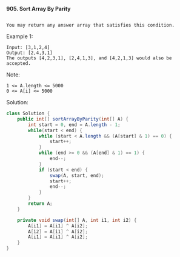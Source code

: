 **905. Sort Array By Parity**
```Given an array A of non-negative integers, return an array consisting of all the even elements of A, followed by all the odd elements of A.

You may return any answer array that satisfies this condition.

```
Example 1:
```
Input: [3,1,2,4]
Output: [2,4,3,1]
The outputs [4,2,3,1], [2,4,1,3], and [4,2,1,3] would also be accepted.
```
Note:
```
1 <= A.length <= 5000
0 <= A[i] <= 5000
```

Solution:
```java
class Solution {
    public int[] sortArrayByParity(int[] A) {
        int start = 0, end = A.length - 1;
        while(start < end) {
            while (start < A.length && (A[start] & 1) == 0) {
                start++;
            }
            while (end >= 0 && (A[end] & 1) == 1) {
                end--;
            }
            if (start < end) {
                swap(A, start, end);
                start++;
                end--;
            }
        }
        return A;
    }

    private void swap(int[] A, int i1, int i2) {
        A[i1] = A[i1] ^ A[i2];
        A[i2] = A[i1] ^ A[i2];
        A[i1] = A[i1] ^ A[i2];
    }
}
```

